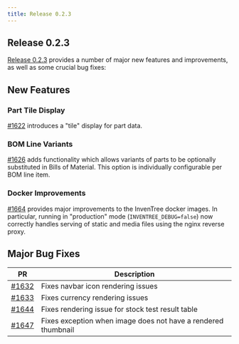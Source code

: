 ```yaml
---
title: Release 0.2.3
---
```


## Release 0.2.3

[Release 0.2.3](https://github.com/inventree/InvenTree/releases/tag/0.2.3) provides a number of major new features and improvements, as well as some crucial bug fixes:

## New Features

### Part Tile Display

[#1622](https://github.com/inventree/InvenTree/pull/1622) introduces a "tile" display for part data.

### BOM Line Variants

[#1626](https://github.com/inventree/InvenTree/pull/1626) adds functionality which allows variants of parts to be optionally substituted in Bills of Material. This option is individually configurable per BOM line item.

### Docker Improvements

[#1664](https://github.com/inventree/InvenTree/pull/1664) provides major improvements to the InvenTree docker images. In particular, running in "production" mode (`INVENTREE_DEBUG=false`) now correctly handles serving of static and media files using the nginx reverse proxy.

## Major Bug Fixes

| PR | Description |
| --- | --- |
| [#1632](https://github.com/inventree/InvenTree/pull/1632) | Fixes navbar icon rendering issues |
| [#1633](https://github.com/inventree/InvenTree/pull/1633) | Fixes currency rendering issues |
| [#1644](https://github.com/inventree/InvenTree/pull/1644) | Fixes rendering issue for stock test result table |
| [#1647](https://github.com/inventree/InvenTree/pull/1647) | Fixes exception when image does not have a rendered thumbnail |
